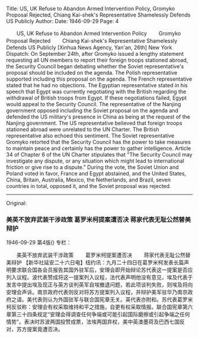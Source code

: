 Title: US, UK Refuse to Abandon Armed Intervention Policy, Gromyko Proposal Rejected, Chiang Kai-shek's Representative Shamelessly Defends US Publicly
Author:
Date: 1946-09-29
Page: 4

　　US, UK Refuse to Abandon Armed Intervention Policy
　　Gromyko Proposal Rejected
　　Chiang Kai-shek's Representative Shamelessly Defends US Publicly
    [Xinhua News Agency, Yan'an, 26th] New York Dispatch: On September 24th, after Gromyko issued a lengthy statement requesting all UN members to report their foreign troops stationed abroad, the Security Council began debating whether the Soviet representative's proposal should be included on the agenda. The Polish representative supported including this proposal on the agenda. The French representative stated that he had no objections. The Egyptian representative stated in his speech that Egypt was currently negotiating with the British regarding the withdrawal of British troops from Egypt. If these negotiations failed, Egypt would appeal to the Security Council. The representative of the Nanjing government opposed including the Soviet proposal on the agenda and defended the US military's presence in China as being at the request of the Nanjing government. The US representative believed that foreign troops stationed abroad were unrelated to the UN Charter. The British representative also echoed this sentiment. The Soviet representative Gromyko retorted that the Security Council has the power to take measures to maintain peace and certainly has the power to gather intelligence. Article 34 of Chapter 6 of the UN Charter stipulates that "The Security Council may investigate any dispute, or any situation which might lead to international friction or give rise to a dispute." During the vote, the Soviet Union and Poland voted in favor, France and Egypt abstained, and the United States, China, Britain, Australia, Mexico, the Netherlands, and Brazil, seven countries in total, opposed it, and the Soviet proposal was rejected.



<hr /> 

Original: 


### 美英不放弃武装干涉政策  葛罗米柯提案遭否决  蒋家代表无耻公然替美辩护

1946-09-29
第4版()
专栏：

　　美英不放弃武装干涉政策
　　葛罗米柯提案遭否决
　　蒋家代表无耻公然替美辩护
    【新华社延安二十六日电】纽约讯：九月二十四日在葛罗米柯发表长篇声明要求联合国各会员报告其国外驻军后，安理会即开始辩论苏代表这一提案是否应列入议程。波代表赞成将这一提案列入议程，法代表声明他没有意见，埃及代表于发言中提出埃及现正与英方谈判英军自埃撤退问题，若此项谈判失败，则埃及将向安理会声诉。南京政府代表则反对将苏方提案列入议程，并辩护美军驻华乃南京政府之请。美代表则认为外国驻军与联合国宪章无关。英代表亦附和。苏代表葛罗米柯反驳称：安理会有权采取维持和平之措施，自更有权采取情报。联合国宪章第六章第三十四条规定“安理会得调查任何争端或可能引起国际磨擦或引起争端之任何情势”。表决时苏波两国投赞成票，法埃两国弃权，美中英澳墨荷及巴西七国反对，苏方提案竟遭否决。
